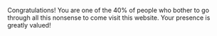 Congratulations! You are one of the 40% of people who bother to go through all this nonsense to come visit this website. Your presence is greatly valued!
